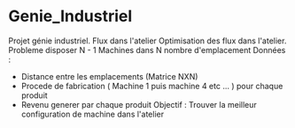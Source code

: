 # Genie_Industriel
Projet génie industriel. Flux dans l'atelier
Optimisation des flux dans l'atelier.
Probleme
disposer N - 1 Machines dans N nombre d'emplacement
Données :
- Distance entre les emplacements (Matrice NXN)
- Procede de fabrication ( Machine 1 puis machine 4 etc ... ) pour chaque produit
- Revenu generer par chaque produit
Objectif : Trouver la meilleur configuration de machine dans l'atelier 
